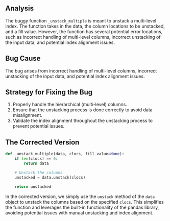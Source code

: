 ## Analysis
The buggy function `_unstack_multiple` is meant to unstack a multi-level index. The function takes in the data, the column locations to be unstacked, and a fill value. However, the function has several potential error locations, such as incorrect handling of multi-level columns, incorrect unstacking of the input data, and potential index alignment issues.

## Bug Cause
The bug arises from incorrect handling of multi-level columns, incorrect unstacking of the input data, and potential index alignment issues.

## Strategy for Fixing the Bug
1. Properly handle the hierarchical (multi-level) columns.
2. Ensure that the unstacking process is done correctly to avoid data misalignment.
3. Validate the index alignment throughout the unstacking process to prevent potential issues.

## The Corrected Version
```python
def _unstack_multiple(data, clocs, fill_value=None):
    if len(clocs) == 0:
        return data

    # Unstack the columns
    unstacked = data.unstack(clocs)

    return unstacked
```

In the corrected version, we simply use the `unstack` method of the `data` object to unstack the columns based on the specified `clocs`. This simplifies the function and leverages the built-in functionality of the pandas library, avoiding potential issues with manual unstacking and index alignment.